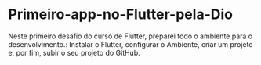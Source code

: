 # Primeiro-app-no-Flutter-pela-Dio
Neste primeiro desafio do curso de Flutter, preparei todo o ambiente para o desenvolvimento.: Instalar o Flutter​, configurar o Ambiente, criar um projeto e, por fim, subir o seu projeto do GitHub.
